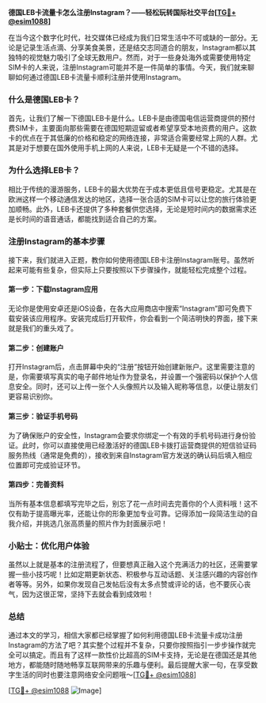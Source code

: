 **德国LEB卡流量卡怎么注册Instagram？——轻松玩转国际社交平台[[TG💪+ @esim1088](https://t.me/s/esim1088)]**

在当今这个数字化时代，社交媒体已经成为我们日常生活中不可或缺的一部分。无论是记录生活点滴、分享美食美景，还是结交志同道合的朋友，Instagram都以其独特的视觉魅力吸引了全球无数用户。然而，对于一些身处海外或需要使用特定SIM卡的人来说，注册Instagram可能并不是一件简单的事情。今天，我们就来聊聊如何通过德国LEB卡流量卡顺利注册并使用Instagram。

### 什么是德国LEB卡？

首先，让我们了解一下德国LEB卡是什么。LEB卡是由德国电信运营商提供的预付费SIM卡，主要面向那些需要在德国短期逗留或者希望享受本地资费的用户。这款卡的优点在于其低廉的价格和稳定的网络连接，非常适合需要经常上网的人群。尤其是对于想要在国外使用手机上网的人来说，LEB卡无疑是一个不错的选择。

### 为什么选择LEB卡？

相比于传统的漫游服务，LEB卡的最大优势在于成本更低且信号更稳定。尤其是在欧洲这样一个移动通信发达的地区，选择一张合适的SIM卡可以让您的旅行体验更加顺畅。此外，LEB卡还提供了多种套餐供您选择，无论是短时间内的数据需求还是长时间的语音通话，都能找到适合自己的方案。

### 注册Instagram的基本步骤

接下来，我们就进入正题，教你如何使用德国LEB卡注册Instagram账号。虽然听起来可能有些复杂，但实际上只要按照以下步骤操作，就能轻松完成整个过程。

#### 第一步：下载Instagram应用

无论你是使用安卓还是iOS设备，在各大应用商店中搜索“Instagram”即可免费下载安装该应用程序。安装完成后打开软件，你会看到一个简洁明快的界面，接下来就是我们的重头戏了。

#### 第二步：创建账户

打开Instagram后，点击屏幕中央的“注册”按钮开始创建新账户。这里需要注意的是，你需要填写真实的电子邮件地址作为登录名，并设置一个强密码以保护个人信息安全。同时，还可以上传一张个人头像照片以及输入昵称等信息，以便让朋友们更容易识别你。

#### 第三步：验证手机号码

为了确保账户的安全性，Instagram会要求你绑定一个有效的手机号码进行身份验证。此时，你可以直接使用已经激活好的德国LEB卡拨打运营商提供的短信验证码服务热线（通常是免费的），接收到来自Instagram官方发送的确认码后填入相应位置即可完成验证环节。

#### 第四步：完善资料

当所有基本信息都填写完毕之后，别忘了花一点时间去完善你的个人资料哦！这不仅有助于提高曝光率，还能让你的形象更加专业可靠。记得添加一段简洁生动的自我介绍，并挑选几张高质量的照片作为封面展示吧！

### 小贴士：优化用户体验

虽然以上就是基本的注册流程了，但要想真正融入这个充满活力的社区，还需要掌握一些小技巧呢！比如定期更新状态、积极参与互动话题、关注感兴趣的内容创作者等等。另外，如果你发现自己发帖后没有太多点赞或评论的话，也不要灰心丧气，因为这很正常，坚持下去就会看到成效啦！

### 总结

通过本文的学习，相信大家都已经掌握了如何利用德国LEB卡流量卡成功注册Instagram的方法了吧？其实整个过程并不复杂，只要你按照指引一步步操作就完全可以搞定。而且有了这样一款性价比超高的SIM卡支持，无论是在德国还是其他地方，都能随时随地畅享互联网带来的乐趣与便利。最后提醒大家一句，在享受数字生活的同时也要注意网络安全问题哦～[[TG💪+ @esim1088](https://t.me/s/esim1088)]

[[TG💪+ @esim1088](https://t.me/s/esim1088) ![Image](https://i.postimg.cc/4NQfJmqS/Snipaste-2025-05-13-00-14-12.png)]
